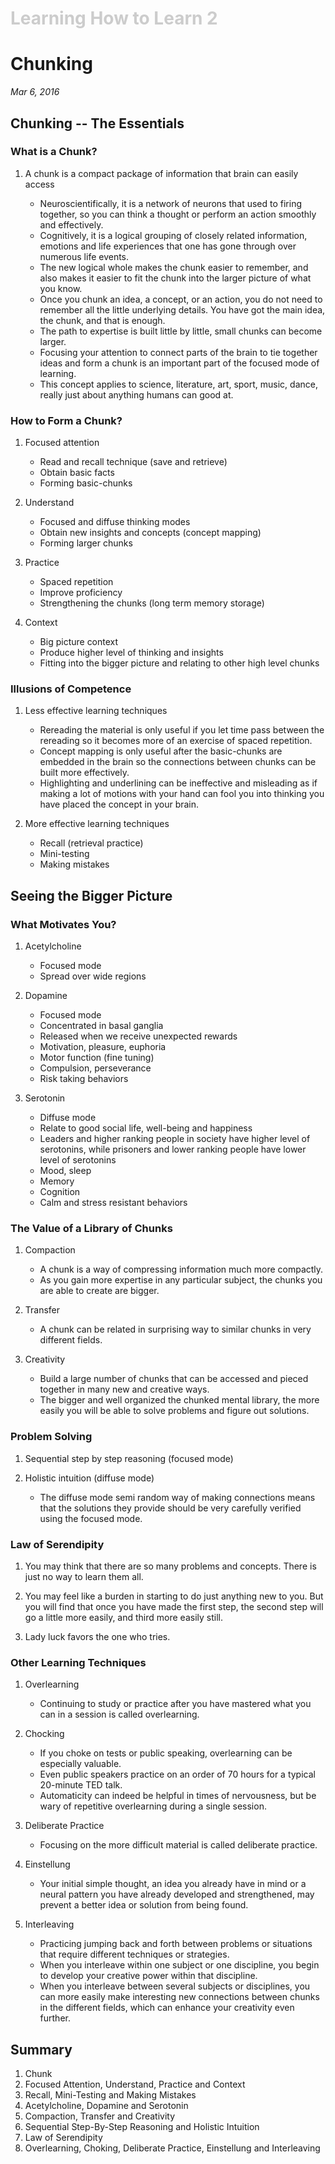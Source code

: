 <h1 style="color: #ccc">Learning How to Learn 2</h1>

# Chunking

*Mar 6, 2016*

## Chunking -- The Essentials

### What is a Chunk?

1. A chunk is a compact package of information that brain can easily access

   * Neuroscientifically, it is a network of neurons that used to firing together, so you can think a thought or perform an action smoothly and effectively.
   * Cognitively, it is a logical grouping of closely related information, emotions and life experiences that one has gone through over numerous life events.
   * The new logical whole makes the chunk easier to remember, and also makes it easier to fit the chunk into the larger picture of what you know.
   * Once you chunk an idea, a concept, or an action, you do not need to remember all the little underlying details. You have got the main idea, the chunk, and that is enough.
   * The path to expertise is built little by little, small chunks can become larger.
   * Focusing your attention to connect parts of the brain to tie together ideas and form a chunk is an important part of the focused mode of learning.
   * This concept applies to science, literature, art, sport, music, dance, really just about anything humans can good at.

### How to Form a Chunk?

1. Focused attention

   * Read and recall technique (save and retrieve)
   * Obtain basic facts
   * Forming basic-chunks

2. Understand

   * Focused and diffuse thinking modes
   * Obtain new insights and concepts (concept mapping)
   * Forming larger chunks

3. Practice

   * Spaced repetition
   * Improve proficiency
   * Strengthening the chunks (long term memory storage)

4. Context

   * Big picture context
   * Produce higher level of thinking and insights
   * Fitting into the bigger picture and relating to other high level chunks

### Illusions of Competence

1. Less effective learning techniques

   * Rereading the material is only useful if you let time pass between the rereading so it becomes more of an exercise of spaced repetition.
   * Concept mapping is only useful after the basic-chunks are embedded in the brain so the connections between chunks can be built more effectively.
   * Highlighting and underlining can be ineffective and misleading as if making a lot of motions with your hand can fool you into thinking you have placed the concept in your brain.

2. More effective learning techniques

   * Recall (retrieval practice)
   * Mini-testing
   * Making mistakes

## Seeing the Bigger Picture

### What Motivates You?

1. Acetylcholine

   * Focused mode
   * Spread over wide regions

2. Dopamine

   * Focused mode
   * Concentrated in basal ganglia
   * Released when we receive unexpected rewards
   * Motivation, pleasure, euphoria
   * Motor function (fine tuning)
   * Compulsion, perseverance
   * Risk taking behaviors

3. Serotonin

   * Diffuse mode
   * Relate to good social life, well-being and happiness
   * Leaders and higher ranking people in society have higher level of serotonins, while prisoners and lower ranking people have lower level of serotonins
   * Mood, sleep
   * Memory
   * Cognition
   * Calm and stress resistant behaviors

### The Value of a Library of Chunks

1. Compaction

   * A chunk is a way of compressing information much more compactly.
   * As you gain more expertise in any particular subject, the chunks you are able to create are bigger.

2. Transfer

   * A chunk can be related in surprising way to similar chunks in very different fields.

3. Creativity

   * Build a large number of chunks that can be accessed and pieced together in many new and creative ways.
   * The bigger and well organized the chunked mental library, the more easily you will be able to solve problems and figure out solutions.

### Problem Solving

1. Sequential step by step reasoning (focused mode)

2. Holistic intuition (diffuse mode)

   * The diffuse mode semi random way of making connections means that the solutions they provide should be very carefully verified using the focused mode.

### Law of Serendipity

1. You may think that there are so many problems and concepts. There is just no way to learn them all.

2. You may feel like a burden in starting to do just anything new to you. But you will find that once you have made the first step, the second step will go a little more easily, and third more easily still.

3. Lady luck favors the one who tries.

### Other Learning Techniques

1. Overlearning

   * Continuing to study or practice after you have mastered what you can in a session is called overlearning.

2. Chocking

   * If you choke on tests or public speaking, overlearning can be especially valuable.
   * Even public speakers practice on an order of 70 hours for a typical 20-minute TED talk.
   * Automaticity can indeed be helpful in times of nervousness, but be wary of repetitive overlearning during a single session.

3. Deliberate Practice

   * Focusing on the more difficult material is called deliberate practice.

4. Einstellung

   * Your initial simple thought, an idea you already have in mind or a neural pattern you have already developed and strengthened, may prevent a better idea or solution from being found.

5. Interleaving

   * Practicing jumping back and forth between problems or situations that require different techniques or strategies.
   * When you interleave within one subject or one discipline, you begin to develop your creative power within that discipline.
   * When you interleave between several subjects or disciplines, you can more easily make interesting new connections between chunks in the different fields, which can enhance your creativity even further.

## Summary

1. Chunk
2. Focused Attention, Understand, Practice and Context
3. Recall, Mini-Testing and Making Mistakes
4. Acetylcholine, Dopamine and Serotonin
5. Compaction, Transfer and Creativity
6. Sequential Step-By-Step Reasoning and Holistic Intuition
7. Law of Serendipity
8. Overlearning, Choking, Deliberate Practice, Einstellung and Interleaving
